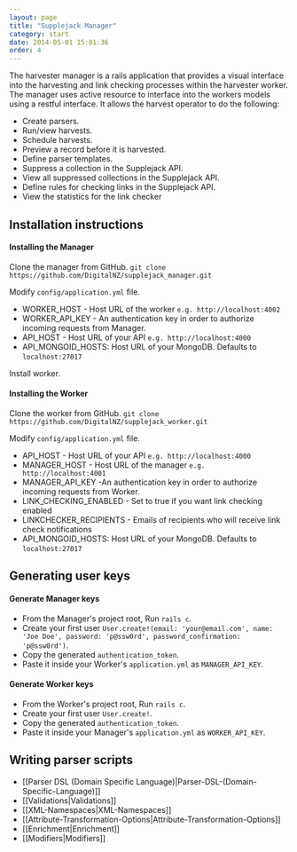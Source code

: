 ```yaml
---
layout: page
title: "Supplejack Manager"
category: start
date: 2014-05-01 15:01:36
order: 4
---
```


The harvester manager is a rails application that provides a visual interface into the harvesting and link checking processes within the harvester worker. The manager uses active resource to interface into the workers models using a restful interface. It allows the harvest operator to do the following:

* Create parsers.
* Run/view harvests.
* Schedule harvests.
* Preview a record before it is harvested.
* Define parser templates.
* Suppress a collection in the Supplejack API.
* View all suppressed collections in the Supplejack API.
* Define rules for checking links in the Supplejack API.
* View the statistics for the link checker

## Installation instructions

#### Installing the Manager

Clone the manager from GitHub.
`git clone https://github.com/DigitalNZ/supplejack_manager.git`

Modify `config/application.yml` file.

* WORKER_HOST - Host URL of the worker `e.g. http://localhost:4002`
* WORKER_API_KEY - An authentication key in order to authorize incoming requests from Manager.
* API_HOST - Host URL of your API `e.g. http://localhost:4000`
* API_MONGOID_HOSTS: Host URL of your MongoDB. Defaults to `localhost:27017`

Install worker.

#### Installing the Worker

Clone the worker from GitHub.
`git clone https://github.com/DigitalNZ/supplejack_worker.git`

Modify `config/application.yml` file.

* API_HOST - Host URL of your API `e.g. http://localhost:4000`
* MANAGER_HOST - Host URL of the manager `e.g. http://localhost:4001`
* MANAGER_API_KEY -An authentication key in order to authorize incoming requests from Worker.
* LINK_CHECKING_ENABLED - Set to true if you want link checking enabled
* LINKCHECKER_RECIPIENTS - Emails of recipients who will receive link check notifications
* API_MONGOID_HOSTS: Host URL of your MongoDB. Defaults to `localhost:27017`

## Generating user keys

#### Generate Manager keys

* From the Manager's project root, Run `rails c`.
* Create your first user `User.create!(email: 'your@email.com', name: 'Joe Doe', password: 'p@ssw0rd', password_confirmation: 'p@ssw0rd')`.
* Copy the generated `authentication_token`.
* Paste it inside your Worker's `application.yml` as `MANAGER_API_KEY`.

#### Generate Worker keys

* From the Worker's project root, Run `rails c`.
* Create your first user `User.create!`.
* Copy the generated `authentication_token`.
* Paste it inside your Manager's `application.yml` as `WORKER_API_KEY`.

## Writing parser scripts
* [[Parser DSL (Domain Specific Language)|Parser-DSL-(Domain-Specific-Language)]]
* [[Validations|Validations]]
* [[XML-Namespaces|XML-Namespaces]]
* [[Attribute-Transformation-Options|Attribute-Transformation-Options]]
* [[Enrichment|Enrichment]]
* [[Modifiers|Modifiers]]
